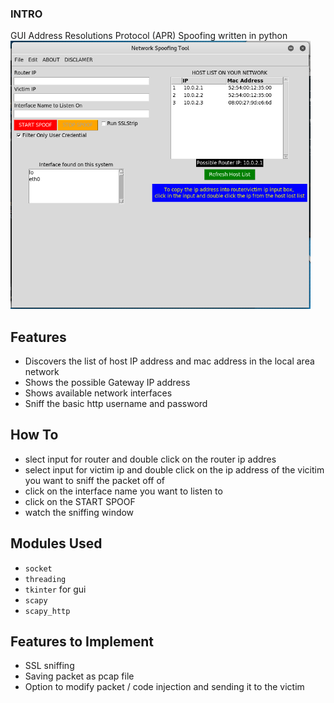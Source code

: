 ### INTRO
GUI Address Resolutions Protocol (APR) Spoofing written in python
 <img src="nettools.png" width="480" alt="screen shot">
## Features
- Discovers the list of host IP address and mac address in the local area network
- Shows the possible Gateway IP address
- Shows available network interfaces
- Sniff the basic http username and password

## How To
- slect input for router and double click on the router ip addres
- select input for victim ip and double click on the ip address of the vicitim you want to sniff the packet off of
- click on the interface name you want to listen to
- click on the START SPOOF
- watch the sniffing window

## Modules Used
- `socket`
- `threading`
- `tkinter`  for gui
- `scapy` 
- `scapy_http`

## Features to Implement 
- SSL sniffing
- Saving packet as pcap file
- Option to modify packet / code injection and sending it to the victim
 


